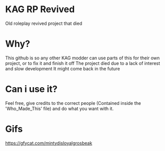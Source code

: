 # KAG RP Revived 
Old roleplay revived project that died

# Why?
This github is so any other KAG modder can use parts of this for their own project, or to fix it and finish it off
The project died due to a lack of interest and slow development
It might come back in the future

# Can i use it?
Feel free, give credits to the correct people (Contained inside the 'Who_Made_This' file) and do what you want with it.

# Gifs
https://gfycat.com/mintydisloyalgrosbeak
